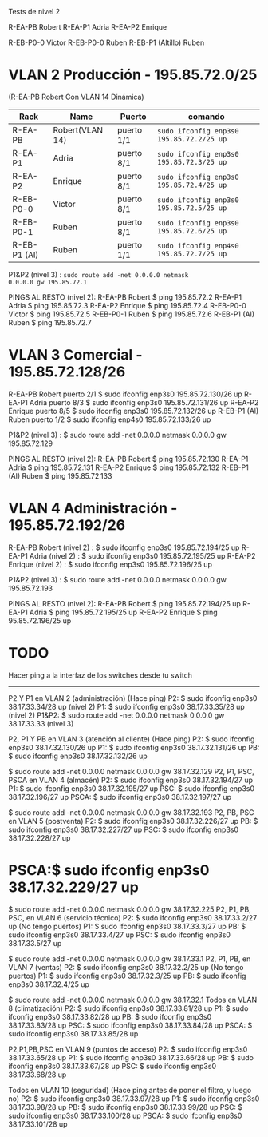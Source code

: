 Tests de nivel 2

R-EA-PB Robert
R-EA-P1 Adria
R-EA-P2 Enrique

R-EB-P0-0 Victor
R-EB-P0-0 Ruben
R-EB-P1 (Altillo) Ruben


# VLAN 2 Producción - 195.85.72.0/25
(R-EA-PB Robert Con VLAN 14 Dinámica)


| Rack          | Name          | Puerto      | comando |  
| ------------- | ------------- | --------    | --------| 
| R-EA-PB | Robert(VLAN 14) | puerto 1/1  | `sudo ifconfig enp3s0 195.85.72.2/25 up`
| R-EA-P1 | Adria           | puerto 8/1  | `sudo ifconfig enp3s0 195.85.72.3/25 up`
| R-EA-P2 | Enrique         | puerto 8/1  | `sudo ifconfig enp3s0 195.85.72.4/25 up`
| R-EB-P0-0 | Victor        | puerto 8/1  | `sudo ifconfig enp3s0 195.85.72.5/25 up`
| R-EB-P0-1 | Ruben         | puerto 8/1  | `sudo ifconfig enp3s0 195.85.72.6/25 up`
| R-EB-P1 (Al) | Ruben      | puerto 1/1  | `sudo ifconfig enp4s0 195.85.72.7/25 up`

P1&P2       (nivel 3) : <code>sudo route add -net 0.0.0.0 netmask 0.0.0.0 gw 195.85.72.1</code>

PINGS AL RESTO (nivel 2):
R-EA-PB Robert          $ ping 195.85.72.2
R-EA-P1 Adria           $ ping 195.85.72.3
R-EA-P2 Enrique         $ ping 195.85.72.4
R-EB-P0-0 Victor        $ ping 195.85.72.5
R-EB-P0-1 Ruben         $ ping 195.85.72.6
R-EB-P1 (Al) Ruben      $ ping 195.85.72.7



# VLAN 3 Comercial - 195.85.72.128/26

R-EA-PB Robert          puerto 2/1      $ sudo ifconfig enp3s0 195.85.72.130/26 up
R-EA-P1 Adria           puerto 8/3      $ sudo ifconfig enp3s0 195.85.72.131/26 up
R-EA-P2 Enrique         puerto 8/5      $ sudo ifconfig enp3s0 195.85.72.132/26 up
R-EB-P1 (Al) Ruben      puerto 1/2      $ sudo ifconfig enp4s0 195.85.72.133/26 up

P1&P2              (nivel 3) : $ sudo route add -net 0.0.0.0 netmask 0.0.0.0 gw 195.85.72.129

PINGS AL RESTO (nivel 2):
R-EA-PB Robert          $ ping 195.85.72.130
R-EA-P1 Adria           $ ping 195.85.72.131
R-EA-P2 Enrique         $ ping 195.85.72.132
R-EB-P1 (Al) Ruben      $ ping 195.85.72.133



# VLAN 4 Administración - 195.85.72.192/26

R-EA-PB Robert                        (nivel 2) : $ sudo ifconfig enp3s0 195.85.72.194/25 up
R-EA-P1 Adria                         (nivel 2) : $ sudo ifconfig enp3s0 195.85.72.195/25 up
R-EA-P2 Enrique                       (nivel 2) : $ sudo ifconfig enp3s0 195.85.72.196/25 up

P1&P2              (nivel 3) : $ sudo route add -net 0.0.0.0 netmask 0.0.0.0 gw 195.85.72.193 

PINGS AL RESTO (nivel 2):
R-EA-PB Robert                        $ ping 195.85.72.194/25 up
R-EA-P1 Adria                         $ ping 195.85.72.195/25 up
R-EA-P2 Enrique                       $ ping  95.85.72.196/25 up





# TODO
Hacer ping a la interfaz de los switches desde tu switch 



------------------
P2 Y P1 en VLAN 2 (administración) (Hace ping)
P2: 	$ sudo ifconfig enp3s0 38.17.33.34/28 up (nivel 2)
P1: 	$ sudo ifconfig enp3s0 38.17.33.35/28 up (nivel 2)
P1&P2:	$ sudo route add -net 0.0.0.0 netmask 0.0.0.0 gw 38.17.33.33 (nivel 3)

P2, P1 Y PB en VLAN 3 (atención al cliente) (Hace ping)
P2: 	$ sudo ifconfig enp3s0 38.17.32.130/26 up
P1: 	$ sudo ifconfig enp3s0 38.17.32.131/26 up
PB: 	$ sudo ifconfig enp3s0 38.17.32.132/26 up

$ sudo route add -net 0.0.0.0 netmask 0.0.0.0 gw 38.17.32.129
P2, P1, PSC, PSCA en VLAN 4 (almacén)
P2: 	$ sudo ifconfig enp3s0 38.17.32.194/27 up
P1: 	$ sudo ifconfig enp3s0 38.17.32.195/27 up
PSC: 	$ sudo ifconfig enp3s0 38.17.32.196/27 up
PSCA:	$ sudo ifconfig enp3s0 38.17.32.197/27 up

$ sudo route add -net 0.0.0.0 netmask 0.0.0.0 gw 38.17.32.193
P2, PB, PSC en VLAN 5 (postventa)
P2: 	$ sudo ifconfig enp3s0 38.17.32.226/27 up
PB: 	$ sudo ifconfig enp3s0 38.17.32.227/27 up
PSC: 	$ sudo ifconfig enp3s0 38.17.32.228/27 up
# PSCA:$ sudo ifconfig enp3s0 38.17.32.229/27 up

$ sudo route add -net 0.0.0.0 netmask 0.0.0.0 gw 38.17.32.225
P2, P1, PB, PSC, en VLAN 6 (servicio técnico)
P2: 	$ sudo ifconfig enp3s0 38.17.33.2/27 up (No tengo puertos)
P1:	$ sudo ifconfig enp3s0 38.17.33.3/27 up
PB:	$ sudo ifconfig enp3s0 38.17.33.4/27 up
PSC:	$ sudo ifconfig enp3s0 38.17.33.5/27 up

$ sudo route add -net 0.0.0.0 netmask 0.0.0.0 gw 38.17.33.1
P2, P1, PB, en VLAN 7 (ventas)
P2: 	$ sudo ifconfig enp3s0 38.17.32.2/25 up (No tengo puertos)
P1: 	$ sudo ifconfig enp3s0 38.17.32.3/25 up
PB: 	$ sudo ifconfig enp3s0 38.17.32.4/25 up

$ sudo route add -net 0.0.0.0 netmask 0.0.0.0 gw 38.17.32.1
Todos en VLAN 8 (climatización)
P2: 	$ sudo ifconfig enp3s0 38.17.33.81/28 up
P1: 	$ sudo ifconfig enp3s0 38.17.33.82/28 up
PB: 	$ sudo ifconfig enp3s0 38.17.33.83/28 up
PSC: 	$ sudo ifconfig enp3s0 38.17.33.84/28 up
PSCA:	$ sudo ifconfig enp3s0 38.17.33.85/28 up

P2,P1,PB,PSC en VLAN 9 (puntos de acceso)
P2:	$ sudo ifconfig enp3s0 38.17.33.65/28 up
P1: 	$ sudo ifconfig enp3s0 38.17.33.66/28 up
PB: 	$ sudo ifconfig enp3s0 38.17.33.67/28 up
PSC: 	$ sudo ifconfig enp3s0 38.17.33.68/28 up

Todos en VLAN 10 (seguridad) (Hace ping antes de poner el filtro, y luego no)
P2: 	$ sudo ifconfig enp3s0 38.17.33.97/28 up
P1: 	$ sudo ifconfig enp3s0 38.17.33.98/28 up
PB: 	$ sudo ifconfig enp3s0 38.17.33.99/28 up
PSC: 	$ sudo ifconfig enp3s0 38.17.33.100/28 up
PSCA:	$ sudo ifconfig enp3s0 38.17.33.101/28 up




